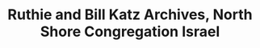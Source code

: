 ---
layout: repo
title: "Ruthie and Bill Katz Archives, North Shore Congregation Israel"
id: 15905
permalink: repos/15905/
---